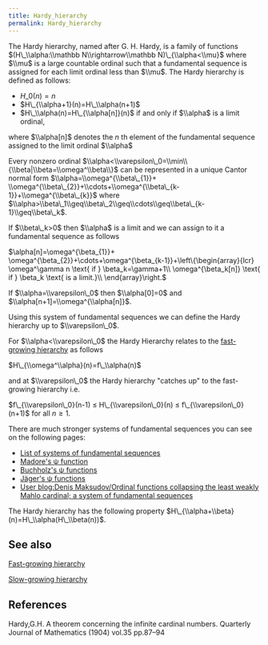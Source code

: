 ```yaml
---
title: Hardy_hierarchy
permalink: Hardy_hierarchy
---
```


The Hardy hierarchy, named after G. H. Hardy, is a family of functions $(H\_\\alpha:\\mathbb N\\rightarrow\\mathbb N)\_{\\alpha<\\mu}$ where $\\mu$ is a large countable ordinal such that a fundamental sequence is assigned for each limit ordinal less than $\\mu$.
The Hardy hierarchy is defined as follows:

-   $H\_0(n)=n$
-   $H\_{\\alpha+1}(n)=H\_\\alpha(n+1)$
-   $H\_\\alpha(n)=H\_{\\alpha[n]}(n)$ if and only if $\\alpha$ is a limit ordinal,

where $\\alpha[n]$ denotes the $n$ th element of the fundamental sequence assigned to the limit ordinal $\\alpha$

Every nonzero ordinal $\\alpha<\\varepsilon\_0=\\min\\{\\beta|\\beta=\\omega^\\beta\\}$ can be represented in a unique Cantor normal form $\\alpha=\\omega^{\\beta\_{1}}+ \\omega^{\\beta\_{2}}+\\cdots+\\omega^{\\beta\_{k-1}}+\\omega^{\\beta\_{k}}$ where $\\alpha>\\beta\_1\\geq\\beta\_2\\geq\\cdots\\geq\\beta\_{k-1}\\geq\\beta\_k$.

If $\\beta\_k>0$ then $\\alpha$ is a limit and we can assign to it a fundamental sequence as follows

$\\alpha[n]=\\omega^{\\beta\_{1}}+ \\omega^{\\beta\_{2}}+\\cdots+\\omega^{\\beta\_{k-1}}+\\left\\{\\begin{array}{lcr} \\omega^\\gamma n \\text{ if } \\beta\_k=\\gamma+1\\\\ \\omega^{\\beta\_k[n]} \\text{ if } \\beta\_k \\text{ is a limit.}\\\\ \\end{array}\\right.$


If $\\alpha=\\varepsilon\_0$ then $\\alpha[0]=0$ and $\\alpha[n+1]=\\omega^{\\alpha[n]}$.

Using this system of fundamental sequences we can define the Hardy hierarchy up to $\\varepsilon\_0$.
 
For $\\alpha<\\varepsilon\_0$ the Hardy Hierarchy relates to the [fast-growing hierarchy](Fast-growing_hierarchy "Fast-growing hierarchy")  as follows

$H\_{\\omega^\\alpha}(n)=f\_\\alpha(n)$

and at $\\varepsilon\_0$ the Hardy hierarchy "catches up" to the fast-growing hierarchy i.e.

$f\_{\\varepsilon\_0}(n-1) ≤ H\_{\\varepsilon\_0}(n) ≤ f\_{\\varepsilon\_0}(n+1)$ for all $n ≥ 1$. 

There are much stronger systems of fundamental sequences you can see on the following pages:
-   [List of systems of fundamental sequences](http://googology.wikia.com/wiki/List\_of\_systems\_of\_fundamental\_sequences)
-   [Madore's ψ function](Madore's_ψ_function "Madore's ψ function")
-   [Buchholz's ψ functions](Buchholz's_ψ_functions "Buchholz's ψ functions")
-   [Jäger's ψ functions](Jäger's_collapsing_functions_and_ρ-inaccessible_ordinals "Jäger's collapsing functions and ρ-inaccessible ordinals")
-   [User blog:Denis Maksudov/Ordinal functions collapsing the least weakly Mahlo cardinal; a system of fundamental sequences](https://web.archive.org/web/20190415131736/http://cantorsattic.info/index.php?title=User_blog:Denis_Maksudov/Ordinal_functions_collapsing_the_least_weakly_Mahlo_cardinal;_a_system_of_fundamental_sequences&printable=yes)

The Hardy hierarchy has the  following property $H\_{\\alpha+\\beta}(n)=H\_\\alpha(H\_\\beta(n))$.

## See also

[Fast-growing hierarchy](Fast-growing_hierarchy "Fast-growing hierarchy")

[Slow-growing hierarchy](Slow-growing_hierarchy "Slow-growing hierarchy")

## References

Hardy,G.H. A theorem concerning the infinite cardinal numbers. Quarterly Journal of Mathematics (1904) vol.35 pp.87–94

